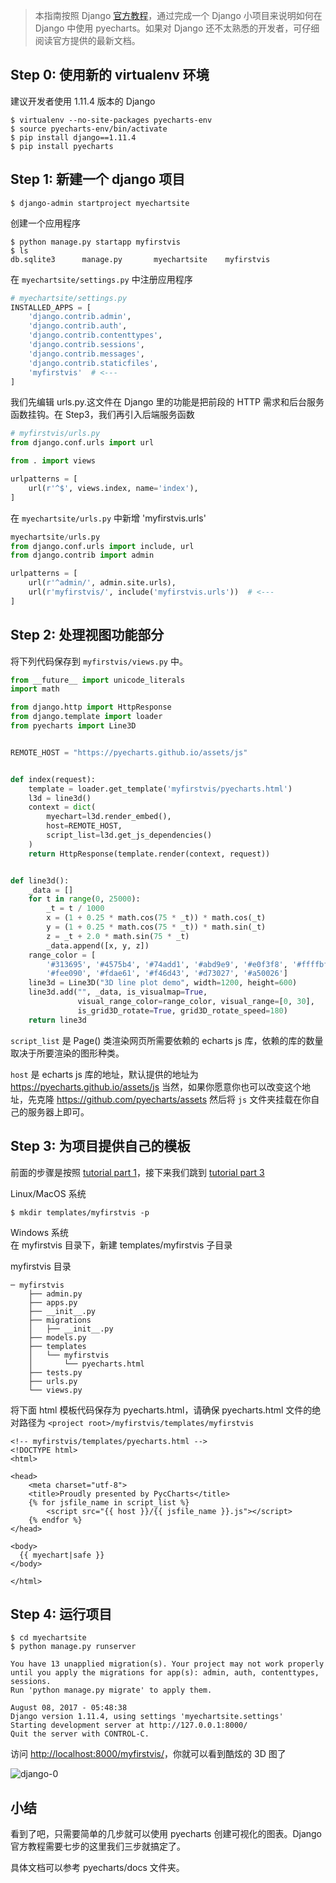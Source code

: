 > 本指南按照 Django [官方教程](https://docs.djangoproject.com/en/1.11/intro/tutorial01/)，通过完成一个 Django 小项目来说明如何在 Django 中使用 pyecharts。如果对 Django 还不太熟悉的开发者，可仔细阅读官方提供的最新文档。

## Step 0: 使用新的 virtualenv 环境

建议开发者使用 1.11.4 版本的 Django

```shell
$ virtualenv --no-site-packages pyecharts-env
$ source pyecharts-env/bin/activate
$ pip install django==1.11.4
$ pip install pyecharts
```

## Step 1: 新建一个 django 项目

```shell
$ django-admin startproject myechartsite
```

创建一个应用程序

```shell
$ python manage.py startapp myfirstvis
$ ls
db.sqlite3      manage.py       myechartsite    myfirstvis
```

在 `myechartsite/settings.py` 中注册应用程序

```python
# myechartsite/settings.py
INSTALLED_APPS = [
    'django.contrib.admin',
    'django.contrib.auth',
    'django.contrib.contenttypes',
    'django.contrib.sessions',
    'django.contrib.messages',
    'django.contrib.staticfiles',
    'myfirstvis'  # <---
]
```


我们先编辑 urls.py.这文件在 Django 里的功能是把前段的 HTTP 需求和后台服务函数挂钩。在 Step3，我们再引入后端服务函数

```python
# myfirstvis/urls.py
from django.conf.urls import url

from . import views

urlpatterns = [
    url(r'^$', views.index, name='index'),
]
```

在 `myechartsite/urls.py` 中新增 'myfirstvis.urls'

```python
myechartsite/urls.py
from django.conf.urls import include, url
from django.contrib import admin

urlpatterns = [
    url(r'^admin/', admin.site.urls),
    url(r'myfirstvis/', include('myfirstvis.urls'))  # <---
]
```


## Step 2: 处理视图功能部分

将下列代码保存到 `myfirstvis/views.py` 中。

```python
from __future__ import unicode_literals
import math

from django.http import HttpResponse
from django.template import loader
from pyecharts import Line3D


REMOTE_HOST = "https://pyecharts.github.io/assets/js"


def index(request):
    template = loader.get_template('myfirstvis/pyecharts.html')
    l3d = line3d()
    context = dict(
        myechart=l3d.render_embed(),
        host=REMOTE_HOST,
        script_list=l3d.get_js_dependencies()
    )
    return HttpResponse(template.render(context, request))


def line3d():
    _data = []
    for t in range(0, 25000):
        _t = t / 1000
        x = (1 + 0.25 * math.cos(75 * _t)) * math.cos(_t)
        y = (1 + 0.25 * math.cos(75 * _t)) * math.sin(_t)
        z = _t + 2.0 * math.sin(75 * _t)
        _data.append([x, y, z])
    range_color = [
        '#313695', '#4575b4', '#74add1', '#abd9e9', '#e0f3f8', '#ffffbf',
        '#fee090', '#fdae61', '#f46d43', '#d73027', '#a50026']
    line3d = Line3D("3D line plot demo", width=1200, height=600)
    line3d.add("", _data, is_visualmap=True,
               visual_range_color=range_color, visual_range=[0, 30],
               is_grid3D_rotate=True, grid3D_rotate_speed=180)
    return line3d
```

`script_list` 是 Page() 类渲染网页所需要依赖的 echarts js 库，依赖的库的数量取决于所要渲染的图形种类。

`host` 是 echarts js 库的地址，默认提供的地址为 https://pyecharts.github.io/assets/js 当然，如果你愿意你也可以改变这个地址，先克隆 https://github.com/pyecharts/assets 然后将 `js` 文件夹挂载在你自己的服务器上即可。


## Step 3: 为项目提供自己的模板

前面的步骤是按照 [tutorial part 1](https://docs.djangoproject.com/en/1.11/intro/tutorial01/)，接下来我们跳到 [tutorial part 3](https://docs.djangoproject.com/en/1.11/intro/tutorial03/)


Linux/MacOS 系统
```shell
$ mkdir templates/myfirstvis -p
```

Windows 系统  
在 myfirstvis 目录下，新建 templates/myfirstvis 子目录

myfirstvis 目录
```
─ myfirstvis
    ├── admin.py
    ├── apps.py
    ├── __init__.py
    ├── migrations
    │   ├── __init__.py
    ├── models.py
    ├── templates
    │   └── myfirstvis
    │       └── pyecharts.html
    ├── tests.py
    ├── urls.py
    └── views.py
```
将下面 html 模板代码保存为 pyecharts.html，请确保 pyecharts.html 文件的绝对路径为 `<project root>/myfirstvis/templates/myfirstvis`


```
<!-- myfirstvis/templates/pyecharts.html -->
<!DOCTYPE html>
<html>

<head>
    <meta charset="utf-8">
    <title>Proudly presented by PycCharts</title>
	{% for jsfile_name in script_list %}
        <script src="{{ host }}/{{ jsfile_name }}.js"></script>
    {% endfor %}
</head>

<body>
  {{ myechart|safe }}
</body>

</html>
```


## Step 4: 运行项目

```shell
$ cd myechartsite
$ python manage.py runserver

You have 13 unapplied migration(s). Your project may not work properly until you apply the migrations for app(s): admin, auth, contenttypes, sessions.
Run 'python manage.py migrate' to apply them.

August 08, 2017 - 05:48:38
Django version 1.11.4, using settings 'myechartsite.settings'
Starting development server at http://127.0.0.1:8000/
Quit the server with CONTROL-C.
```

访问 [http://localhost:8000/myfirstvis/](http://localhost:8000/myfirstvis/)，你就可以看到酷炫的 3D 图了

![django-0](https://user-images.githubusercontent.com/19553554/35081440-21efcf58-fc4f-11e7-8427-ed73306533e8.gif)


## 小结

看到了吧，只需要简单的几步就可以使用 pyecharts 创建可视化的图表。Django 官方教程需要七步的这里我们三步就搞定了。

具体文档可以参考 pyecharts/docs 文件夹。
